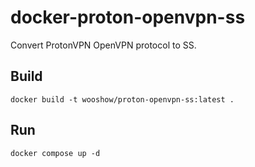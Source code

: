 # docker-proton-openvpn-ss

Convert ProtonVPN OpenVPN protocol to SS.

## Build

```shell
docker build -t wooshow/proton-openvpn-ss:latest .
```

## Run

```shell
docker compose up -d
```

